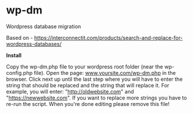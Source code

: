 # wp-dm
Wordpress database migration

Based on - https://interconnectit.com/products/search-and-replace-for-wordpress-databases/

**Install**

Copy the wp-dm.php file to your wordpress root folder (near the wp-config.php file).
Open the page: www.yoursite.com/wp-dm.php in the browser.
Click next up until the last step where you will have to enter the string that should be replaced and the string that will replace it. For example, you will enter: "http://oldwebsite.com" and "https://newwebsite.com".
If you want to replace more strings you have to re-run the script.
When you're done editing please remove this file!
